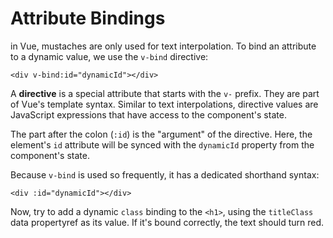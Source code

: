 # Attribute Bindings

in Vue, mustaches are only used for text interpolation. To bind an attribute to a dynamic value, we use the `v-bind` directive:

```vue-html
<div v-bind:id="dynamicId"></div>
```

A **directive** is a special attribute that starts with the `v-` prefix. They are part of Vue's template syntax. Similar to text interpolations, directive values are JavaScript expressions that have access to the component's state.

The part after the colon (`:id`) is the "argument" of the directive. Here, the element's `id` attribute will be synced with the `dynamicId` property from the component's state.

Because `v-bind` is used so frequently, it has a dedicated shorthand syntax:

```vue-html
<div :id="dynamicId"></div>
```

Now, try to add a dynamic `class` binding to the `<h1>`, using the `titleClass` <span class="options-api">data property</span><span class="composition-api">ref</span> as its value. If it's bound correctly, the text should turn red.
